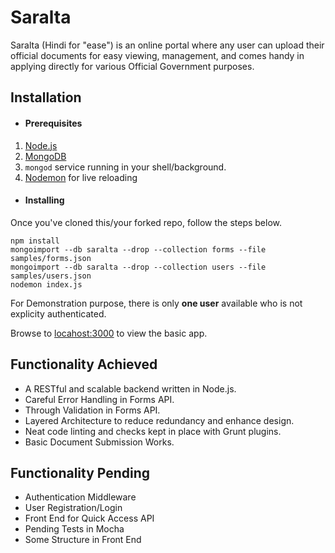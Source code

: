 # Saralta

Saralta (Hindi for \"ease\") is an online portal where any user can upload their official documents for easy viewing, management, and comes handy in applying directly for various Official Government purposes.

## Installation

* #### Prerequisites

1. [Node.js](https://nodejs.org/en/download/)
2. [MongoDB](https://docs.mongodb.com/manual/installation/)
3. `mongod` service running in your shell/background.
4. [Nodemon](https://www.npmjs.com/package/nodemon) for live reloading

* #### Installing

Once you've cloned this/your forked repo, follow the steps below.

```
npm install
mongoimport --db saralta --drop --collection forms --file samples/forms.json
mongoimport --db saralta --drop --collection users --file samples/users.json
nodemon index.js
```

For Demonstration purpose, there is only **one user** available who is not explicity authenticated.

Browse to [locahost:3000](locahost:3000) to view the basic app. 

## Functionality Achieved

* A RESTful and scalable backend written in Node.js.
* Careful Error Handling in Forms API.
* Through Validation in Forms API.
* Layered Architecture to reduce redundancy and enhance design.
* Neat code linting and checks kept in place with Grunt plugins.
* Basic Document Submission Works.

## Functionality Pending

* Authentication Middleware
* User Registration/Login
* Front End for Quick Access API
* Pending Tests in Mocha
* Some Structure in Front End